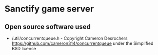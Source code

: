 # Sanctify game server

## Open source software used

* /util/concurrentqueue.h - Copyright Cameron Desrochers https://github.com/cameron314/concurrentqueue under the Simplified BSD license